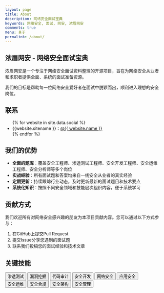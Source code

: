 ```yaml
---
layout: page
title: About
description: 网络安全面试宝典
keywords: 网络安全, 面试, 网安, 浓眉网安
comments: true
menu: 关于
permalink: /about/
---
```


## 浓眉网安 - 网络安全面试宝典

浓眉网安是一个专注于网络安全面试资料整理的开源项目，旨在为网络安全从业者和求职者提供全面、系统的面试准备资源。

我们的目标是帮助每一位网络安全爱好者在面试中脱颖而出，顺利进入理想的安全岗位。

## 联系

<ul>
{% for website in site.data.social %}
<li>{{website.sitename }}：<a href="{{ website.url }}" target="_blank">@{{ website.name }}</a></li>
{% endfor %}
</ul>

## 我们的优势

- **全面的题库**：覆盖安全工程师、渗透测试工程师、安全开发工程师、安全运维工程师、安全分析师等多个岗位
- **实战经验**：所有面试题和答案均来自一线安全从业者的真实经验
- **定期更新**：持续跟踪行业动态，及时更新最新的面试题目和技术要点
- **系统化知识**：按照不同安全领域和技能层次组织内容，便于系统学习

## 贡献方式

我们欢迎所有对网络安全感兴趣的朋友为本项目贡献内容。您可以通过以下方式参与：

1. 在GitHub上提交Pull Request
2. 提交Issue分享您遇到的面试题
3. 联系我们投稿您的面试经验和技术文章

## 关键技能

<div class="btn-inline">
<button class="btn btn-outline" type="button">渗透测试</button>
<button class="btn btn-outline" type="button">漏洞挖掘</button>
<button class="btn btn-outline" type="button">代码审计</button>
<button class="btn btn-outline" type="button">安全开发</button>
<button class="btn btn-outline" type="button">网络安全</button>
<button class="btn btn-outline" type="button">应用安全</button>
<button class="btn btn-outline" type="button">安全运维</button>
<button class="btn btn-outline" type="button">安全合规</button>
<button class="btn btn-outline" type="button">安全架构</button>
<button class="btn btn-outline" type="button">安全管理</button>
</div>

